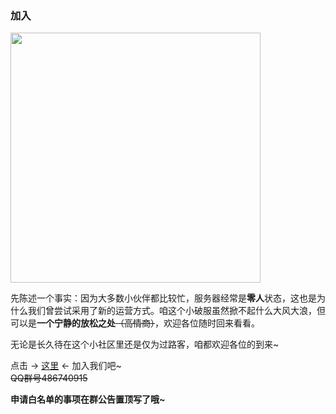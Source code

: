 ### 加入  

<img src='https://ae02.alicdn.com/kf/H8f2716f87a6a47dcba2ea20e6cb62f57M.jpg' style='width:400px' referrerpolicy="no-referrer"></img>  

先陈述一个事实：因为大多数小伙伴都比较忙，服务器经常是**零人**状态，这也是为什么我们曾尝试采用了新的运营方式。咱这个小破服虽然掀不起什么大风大浪，但可以是**一个宁静的放松之处**~~（高情商）~~，欢迎各位随时回来看看。

无论是长久待在这个小社区里还是仅为过路客，咱都欢迎各位的到来~  

点击 -> [这里](https://jq.qq.com/?_wv=1027&k=4BCJ0zM) <- 加入我们吧~   
~~QQ群号486740915~~ 

**申请白名单的事项在群公告置顶写了哦~**  